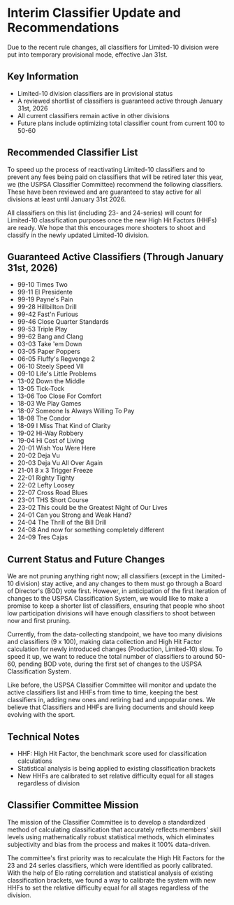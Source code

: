 # Interim Classifier Update and Recommendations

Due to the recent rule changes, all classifiers for Limited-10 division were put into temporary
provisional mode, effective Jan 31st.

## Key Information

- Limited-10 division classifiers are in provisional status
- A reviewed shortlist of classifiers is guaranteed active through January 31st, 2026
- All current classifiers remain active in other divisions
- Future plans include optimizing total classifier count from current 100 to 50-60

## Recommended Classifier List

To speed up the process of reactivating Limited-10 classifiers and to prevent any fees being paid on
classifiers that will be retired later this year, we (the USPSA Classifier Committee) recommend the
following classifiers. These have been reviewed and are guaranteed to stay active for all divisions
at least until January 31st 2026.

All classifiers on this list (including 23- and 24-series) will count for Limited-10 classification
purposes once the new High Hit Factors (HHFs) are ready. We hope that this encourages more shooters
to shoot and classify in the newly updated Limited-10 division.

## Guaranteed Active Classifiers (Through January 31st, 2026)

- 99-10 Times Two
- 99-11 El Presidente
- 99-19 Payne's Pain
- 99-28 Hillbillton Drill
- 99-42 Fast'n Furious
- 99-46 Close Quarter Standards
- 99-53 Triple Play
- 99-62 Bang and Clang
- 03-03 Take 'em Down
- 03-05 Paper Poppers
- 06-05 Fluffy's Regvenge 2
- 06-10 Steely Speed VII
- 09-10 Life's Little Problems
- 13-02 Down the Middle
- 13-05 Tick-Tock
- 13-06 Too Close For Comfort
- 18-03 We Play Games
- 18-07 Someone Is Always Willing To Pay
- 18-08 The Condor
- 18-09 I Miss That Kind of Clarity
- 19-02 Hi-Way Robbery
- 19-04 Hi Cost of Living
- 20-01 Wish You Were Here
- 20-02 Deja Vu
- 20-03 Deja Vu All Over Again
- 21-01 8 x 3 Trigger Freeze
- 22-01 Righty Tighty
- 22-02 Lefty Loosey
- 22-07 Cross Road Blues
- 23-01 THS Short Course
- 23-02 This could be the Greatest Night of Our Lives
- 24-01 Can you Strong and Weak Hand?
- 24-04 The Thrill of the Bill Drill
- 24-08 And now for something completely different
- 24-09 Tres Cajas

## Current Status and Future Changes

We are not pruning anything right now; all classifiers (except in the Limited-10 division) stay
active, and any changes to them must go through a Board of Director's (BOD) vote first. However, in
anticipation of the first iteration of changes to the USPSA Classification System, we would like to
make a promise to keep a shorter list of classifiers, ensuring that people who shoot low
participation divisions will have enough classifiers to shoot between now and first pruning.

Currently, from the data-collecting standpoint, we have too many divisions and classifiers (9 x
100), making data collection and High Hit Factor calculation for newly introduced changes
(Production, Limited-10) slow. To speed it up, we want to reduce the total number of classifiers to
around 50-60, pending BOD vote, during the first set of changes to the USPSA Classification System.

Like before, the USPSA Classifier Committee will monitor and update the active classifiers list and
HHFs from time to time, keeping the best classifiers in, adding new ones and retiring bad and
unpopular ones. We believe that Classifiers and HHFs are living documents and should keep evolving
with the sport.

## Technical Notes

- HHF: High Hit Factor, the benchmark score used for classification calculations
- Statistical analysis is being applied to existing classification brackets
- New HHFs are calibrated to set relative difficulty equal for all stages regardless of division

## Classifier Committee Mission

The mission of the Classifier Committee is to develop a standardized method of calculating
classification that accurately reflects members' skill levels using mathematically robust
statistical methods, which eliminates subjectivity and bias from the process and makes it 100%
data-driven.

The committee's first priority was to recalculate the High Hit Factors for the 23 and 24 series
classifiers, which were identified as poorly calibrated. With the help of Elo rating correlation and
statistical analysis of existing classification brackets, we found a way to calibrate the system
with new HHFs to set the relative difficulty equal for all stages regardless of the division.
